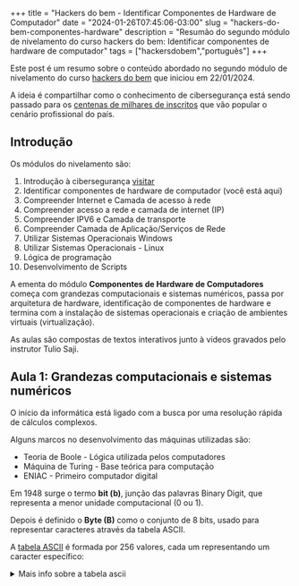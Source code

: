 +++
title = "Hackers do bem - Identificar Componentes de Hardware de Computador"
date = "2024-01-26T07:45:06-03:00"
slug = "hackers-do-bem-componentes-hardware"
description = "Resumão do segundo módulo de nivelamento do curso hackers do bem: Identificar componentes de hardware de computador"
tags = ["hackersdobem","português"]
+++

Este post é um resumo sobre o conteúdo abordado no segundo módulo de nivelamento do curso [hackers do bem](https://hackersdobem.org.br/) que iniciou em 22/01/2024.

A ideia é compartilhar como o conhecimento de cibersegurança está sendo passado para os [centenas de milhares de inscritos](./email-instabilidade-25-01-2024.png) que vão popular o cenário profissional do país.

## Introdução

Os módulos do nivelamento são:

1. Introdução à cibersegurança [visitar](/blog/hackers-do-bem-introd-ciberseguranca)
1. Identificar componentes de hardware de computador (você está aqui)
1. Compreender Internet e Camada de acesso à rede
1. Compreender acesso a rede e camada de internet (IP)
1. Compreender IPV6 e Camada de transporte
1. Compreender Camada de Aplicação/Serviços de Rede
1. Utilizar Sistemas Operacionais Windows
1. Utilizar Sistemas Operacionais - Linux
1. Lógica de programação
1. Desenvolvimento de Scripts

A ementa do módulo **Componentes de Hardware de Computadores** começa com grandezas computacionais e sistemas numéricos, passa por arquitetura de hardware, identificação de componentes de hardware e termina com a instalação de sistemas operacionais e criação de ambientes virtuais (virtualização).

As aulas são compostas de textos interativos junto à vídeos gravados pelo instrutor Tulio Saji.

## Aula 1: Grandezas computacionais e sistemas numéricos

O início da informática está ligado com a busca por uma resolução rápida de cálculos complexos.

Alguns marcos no desenvolvimento das máquinas utilizadas são:

- Teoria de Boole - Lógica utilizada pelos computadores
- Máquina de Turing - Base teórica para computação
- ENIAC - Primeiro computador digital

Em 1948 surge o termo **bit (b)**, junção das palavras Binary Digit, que representa a menor unidade computacional (0 ou 1).

Depois é definido o **Byte (B)** como o conjunto de 8 bits, usado para representar caracteres através da tabela ASCII.

A [tabela ASCII](https://www.ascii-code.com) é formada por 256 valores, cada um representando um caracter específico:

<details closed>
<summary>Mais info sobre a tabela ascii</summary>

O total de 256 valores é dado pelo tamanho do byte: são oito bits que podem, cada um deles, ter dois valores. Isso dá uma combinação de 2^8 = 256 valores.

Cada valor nesse intervalo pode ser calculado pela soma das potencias de 2 equivalente a sua posição.

Por exemplo, o caractere A ("a maiúsculo") é definido pelo decimal 65, que em binário é 01000001.

O 65 pode ser encontrado partindo de 01000001 pelo cálculo

```
0  1  0  0  0  0  0  1
|  |  |  |  |  |  |  |
|  |  |  |  |  |  |  |___ 1 * 2^0 = 1 *  1 = 1
|  |  |  |  |  |  |_______0 * 2^1 = 0 *  2 = 0
|  |  |  |  |  |__________0 * 2^2 = 0 *  4 = 0
|  |  |  |  |_____________0 * 2^3 = 0 *  8 = 0
|  |  |  |________________0 * 2^4 = 0 * 16 = 0
|  |  |___________________0 * 2^5 = 0 * 32 = 0
|  |______________________1 * 2^6 = 1 * 64 = 64
|_________________________0 * 2^7 = 0 * 128 = 0

1 + 64 = 65.
```

Da mesma forma, podemos encontrar o equivalente decimal de outros caracteres:

| -   | A   | a   | ç   |
| --- | --- | --- | --- |
| 2^7 | 0   | 0   | 1   |
| 2^6 | 1   | 1   | 1   |
| 2^5 | 0   | 1   | 1   |
| 2^4 | 0   | 0   | 0   |
| 2^3 | 0   | 0   | 0   |
| 2^2 | 0   | 0   | 1   |
| 2^1 | 0   | 0   | 1   |
| 2^0 | 1   | 1   | 1   |
| -   | 65  | 97  | 231 |

- os 31 primeiros valores (do 00000000 até o 00011111) são caracteres de controle, que não podem ser impressos.
- do 32 ao 127, são os caracteres comuns, passíveis de impressão, como os numerais e as letras maiúsculas e minúsculas.
- do 128 ao 255 são os caracteres extendidos, contendo valores como o cedilha (ç), letras acentuadas (á, à, ä) e alguns símbolos como ¼, ¿, ¬.
</details>

